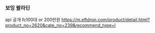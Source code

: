 
### 보잉 팔라딘

api 공개 fc100대 or 200만원
https://m.eftdron.com/product/detail.html?product_no=2620&cate_no=239&recommend_type=l

